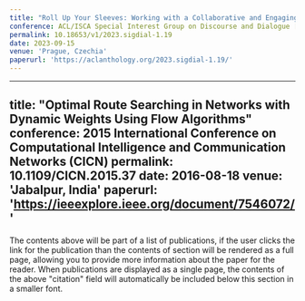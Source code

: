 ```yaml
---
title: "Roll Up Your Sleeves: Working with a Collaborative and Engaging Task Oriented Dialogue System"
conference: ACL/ISCA Special Interest Group on Discourse and Dialogue [SIGDIAL 2023]
permalink: 10.18653/v1/2023.sigdial-1.19
date: 2023-09-15
venue: 'Prague, Czechia'
paperurl: 'https://aclanthology.org/2023.sigdial-1.19/'
---
```

---
title: "Optimal Route Searching in Networks with Dynamic Weights Using Flow Algorithms"
conference: 2015 International Conference on Computational Intelligence and Communication Networks (CICN)
permalink: 10.1109/CICN.2015.37
date: 2016-08-18
venue: 'Jabalpur, India'
paperurl: 'https://ieeexplore.ieee.org/document/7546072/'
---

The contents above will be part of a list of publications, if the user clicks the link for the publication than the contents of section will be rendered as a full page, allowing you to provide more information about the paper for the reader. When publications are displayed as a single page, the contents of the above "citation" field will automatically be included below this section in a smaller font.
